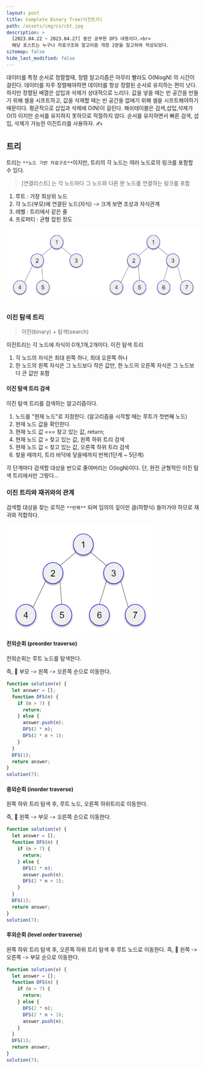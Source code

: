 ```yaml
---
layout: post
title: Complete Binary Tree(이진트리)
path: /assets/img/cs/cbt.jpg
description: >
  [2023.04.22 ~ 2023.04.27] 동안 공부한 DFS 내용이다.<br>
  해당 포스트는 누구나 자료구조와 알고리즘 개정 2판을 참고하여 작성되었다.
sitemap: false
hide_last_modified: false
---
```


데이터를 특정 순서로 정렬할때, 정렬 알고리즘은 아무리 빨라도 O(NlogN) 의 시간이 걸린다. 데이터를 자주 정렬해야하면 데이터를 항상 정렬된 순서로 유지하는 편이 낫다.
하지만 정렬된 배열은 삽입과 삭제가 상대적으로 느리다. 값을 넣을 때는 빈 공간을 만들기 위해 셀을 시프트하고, 값을 삭제할 때는 빈 공간을 없애기 위해 셀을 시프트해야하기 때문이다. 평균적으로 삽입과 삭제에 O(N)이 걸린다.
해쉬테이블은 검색,삽입,삭제가 O(1) 이지만 순서를 유지하지 못하므로 적절하지 않다.
순서를 유지하면서 빠른 검색, 삽입, 삭제가 가능한 이진트리를 사용하자. ✍

## 트리

트리는 `**노드 기반 자료구조**`이지만, 트리의 각 노드는 여러 노드로의 링크를 포함할 수 있다.

> [연결리스트] 는 각 노드마다 그 노드와 다른 한 노드를 연결하는 링크를 포함

1. 루트 : 가장 최상위 노드
2. 각 노드(부모)에 연결된 노드(자식) -> 크게 보면 조상과 자식관계
3. 레벨 : 트리에서 같은 줄
4. 프로퍼티 : 균형 잡힌 정도

![200x200](/assets/img/cs/cbt.jpg "균형/불균형 이진트리")

### 이진 탐색 트리

> 이진(binary) + 탐색(search)

이진트리는 각 노드에 자식이 0개,1개,2개이다.
이진 탐색 트리

1. 각 노드의 자식은 최대 왼쪽 하나, 최대 오른쪽 하나
2. 한 노드의 왼쪽 자식은 그 노드보다 작은 값만, 한 노드의 오른쪽 자식은 그 노드보다 큰 값만 포함

#### 이진 탐색 트리 검색

이진 탐색 트리를 검색하는 알고리즘이다.

1. 노드를 "현재 노드"로 지정한다. (알고리즘을 시작할 때는 루트가 첫번째 노드)
2. 현재 노드 값을 확인한다.
3. 현재 노드 값 === 찾고 있는 값, return;
4. 현재 노드 값 > 찾고 있는 값, 왼쪽 하위 트리 검색
5. 현재 노드 값 < 찾고 있는 값, 오른쪽 하위 트리 검색
6. 찾을 때까지, 트리 바닥에 닿을때까지 반복(1단계 ~ 5단계)

각 단계마다 검색할 대상을 반으로 줄여버리는 O(logN)이다.
단, 완전 균형적인 이진 탐색 트리에서만 그렇다...

### 이진 트리와 재귀와의 관계

검색할 대상을 찾는 로직은 `**반복**` 되며 임의의 깊이만 큼(하향식) 들어가야 하므로 재귀와 적합하다.

![200x200](/assets/img/cs/tree.png "트리순회")

#### 전외순회 (preorder traverse)

전외순회는 루트 노드를 탐색한다.

즉, 📌 부모 -> 왼쪽 -> 오른쪽 순으로 이동한다.

```js
function solution(v) {
  let answer = [];
  function DFS(n) {
    if (n > 7) {
      return;
    } else {
      answer.push(n);
      DFS(2 * n);
      DFS(2 * n + 1);
    }
  }
  DFS(1);
  return answer;
}
solution(7);
```

#### 중외순회 (inorder traverse)

왼쪽 하위 트리 탐색 후, 루트 노드, 오른쪽 하위트리로 이동한다.

즉, 📌 왼쪽 -> 부모 -> 오른쪽 순으로 이동한다.

```js
function solution(v) {
  let answer = [];
  function DFS(n) {
    if (n > 7) {
      return;
    } else {
      DFS(2 * n);
      answer.push(n);
      DFS(2 * n + 1);
    }
  }
  DFS(1);
  return answer;
}
solution(7);
```

#### 후외순회 (level order traverse)

왼쪽 하위 트리 탐색 후, 오른쪽 하위 트리 탐색 후 루트 노드로 이동한다.
즉, 📌 왼쪽 -> 오른쪽 -> 부모 순으로 이동한다.

```js
function solution(v) {
  let answer = [];
  function DFS(n) {
    if (n > 7) {
      return;
    } else {
      DFS(2 * n);
      DFS(2 * n + 1);
      answer.push(n);
    }
  }
  DFS(1);
  return answer;
}
solution(7);
```
